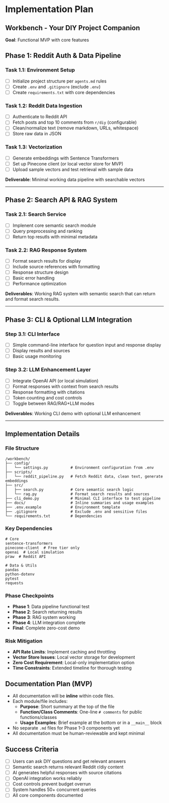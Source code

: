 # Implementation Plan

## Workbench - Your DIY Project Companion 

**Goal**: Functional MVP with core features


## Phase 1: Reddit Auth & Data Pipeline

### Task 1.1: Environment Setup
- [ ] Initialize project structure per `agents.md` rules
- [ ] Create `.env` and `.gitignore` (exclude `.env`)
- [ ] Create `requirements.txt` with core dependencies

### Task 1.2: Reddit Data Ingestion
- [ ] Authenticate to Reddit API  
- [ ] Fetch  posts and top 10 comments from `r/diy` (configurable)  
- [ ] Clean/normalize text (remove markdown, URLs, whitespace)
- [ ] Store raw data in JSON  

### Task 1.3: Vectorization
- [ ] Generate embeddings with Sentence Transformers  
- [ ] Set up Pinecone client (or local vector store for MVP)  
- [ ] Upload sample vectors and test retrieval with sample data

**Deliverable**: Minimal working data pipeline with searchable vectors

---

## Phase 2: Search API & RAG System

### Task 2.1: Search Service
- [ ] Implenent core semantic search module
- [ ] Query preprocessing and ranking
- [ ] Return top resutls with minimal metadata

### Task 2.2: RAG Response System
- [ ] Format search results for display
- [ ] Include source references with formatting
- [ ] Response structure design
- [ ] Basic error handling
- [ ] Performance optimization

**Deliverables**: Working RAG system with semantic search that can return and format search results. 

---

## Phase 3: CLI & Optional LLM Integration

### Step 3.1: CLI Interface
- [ ] Simple command-line interface for question input and response display
- [ ] Display results and sources 
- [ ] Basic usage monitoring

### Step 3.2: LLM Enhancement Layer
- [ ] Integrate OpenAI API (or local simulation)
- [ ] Format responses with context from search results
- [ ] Response formatting with citations
- [ ] Token counting and cost controls
- [ ] Toggle between RAG/RAG+LLM modes

**Deliverables**: Working CLI demo with optional LLM enhancement

---

## Implementation Details

### File Structure
```
/workbench/
├── config/
│   └── settings.py          # Environment configuration from .env
├── scripts/
│   └── reddit_pipeline.py   # Fetch Reddit data, clean text, generate embeddings
├── src/
│   ├── search.py            # Core semantic search logic
│   └── rag.py               # Format search results and sources
├── cli_demo.py              # Minimal CLI interface to test pipeline
├── docs/                    # Inline summaries and usage examples
├── .env.example             # Environment template
├── .gitignore               # Exclude .env and sensitive files
└── requirements.txt         # Dependencies

```

### Key Dependencies
```
# Core
sentence-transformers
pinecone-client  # Free tier only
openai  # Local simulation
praw  # Reddit API

# Data & Utils
pandas
python-dotenv
pytest
requests
```

### Phase Checkpoints
- **Phase 1**: Data pipeline functional test
- **Phase 2**: Search returning results
- **Phase 3**: RAG system working
- **Phase 4**: LLM integration complete
- **Final**: Complete zero-cost demo

### Risk Mitigation
- **API Rate Limits**: Implement caching and throttling
- **Vector Store Issues**: Local vector storage for development
- **Zero Cost Requirement**: Local-only implementation option
- **Time Constraints**: Extended timeline for thorough testing


## Documentation Plan (MVP)

- All documentation will be **inline** within code files.
- Each module/file includes:
  - **Purpose**: Short summary at the top of the file
  - **Function/Class Comments**: One-line `# comments` for public functions/classes
  - **Usage Examples**: Brief example at the bottom or in a `__main__` block
- No separate `.md` files for Phase 1–3 components yet
- All documentation must be human-reviewable and kept minimal


## Success Criteria
- [ ] Users can ask DIY questions and get relevant answers
- [ ] Semantic search returns relevant Reddit r/diy content
- [ ] AI generates helpful responses with source citations
- [ ] OpenAI integration works reliably
- [ ] Cost controls prevent budget overrun
- [ ] System handles 50+ concurrent queries
- [ ] All core components documented
